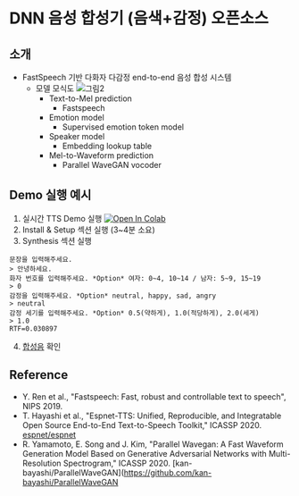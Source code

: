 # DNN 음성 합성기 (음색+감정) 오픈소스
## 소개
+ FastSpeech 기반 다화자 다감정 end-to-end 음성 합성 시스템
  + 모델 모식도
    ![그림2](https://user-images.githubusercontent.com/20178889/96400046-c809f200-120a-11eb-8f5f-13ffd76a0ecb.png)
    + Text-to-Mel prediction
      + Fastspeech 
    + Emotion model
      + Supervised emotion token model
    + Speaker model
      + Embedding lookup table
    + Mel-to-Waveform prediction
      + Parallel WaveGAN vocoder
## Demo 실행 예시
1. 실시간 TTS Demo 실행 [![Open In Colab](https://colab.research.google.com/assets/colab-badge.svg)](https://colab.research.google.com/github/googlecolab/colabtools/blob/master/notebooks/colab-github-demo.ipynb)
2. Install & Setup 섹션 실행 (3~4분 소요)
3. Synthesis 섹션 실행
```
문장을 입력해주세요.
> 안녕하세요.
화자 번호를 입력해주세요. *Option* 여자: 0~4, 10~14 / 남자: 5~9, 15~19
> 0
감정을 입력해주세요. *Option* neutral, happy, sad, angry
> neutral
감정 세기를 입력해주세요. *Option* 0.5(약하게), 1.0(적당하게), 2.0(세게)
> 1.0
RTF=0.030897
```
4. [합성음](https://drive.google.com/file/d/1DCNd3HFNW06qS3Xno75o7tVBlycFbbfq/view?usp=sharing) 확인

## Reference
+ Y. Ren et al., "Fastspeech: Fast, robust and controllable text to speech", NIPS 2019.
+ T. Hayashi et al., "Espnet-TTS: Unified, Reproducible, and Integratable Open Source End-to-End Text-to-Speech Toolkit," ICASSP 2020. [espnet/espnet](https://github.com/espnet/espnet)
+ R. Yamamoto, E. Song and J. Kim, "Parallel Wavegan: A Fast Waveform Generation Model Based on Generative Adversarial Networks with Multi-Resolution Spectrogram," ICASSP 2020. [kan-bayashi/ParallelWaveGAN](https://github.com/kan-bayashi/ParallelWaveGAN
